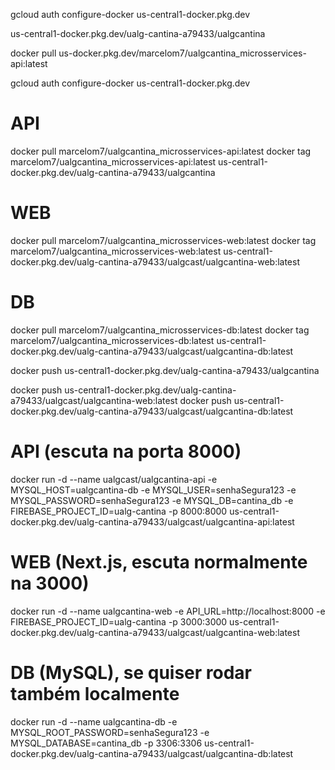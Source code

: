 gcloud auth configure-docker us-central1-docker.pkg.dev

us-central1-docker.pkg.dev/ualg-cantina-a79433/ualgcantina

docker pull us-docker.pkg.dev/marcelom7/ualgcantina_microsservices-api:latest

gcloud auth configure-docker us-central1-docker.pkg.dev
# API
docker pull marcelom7/ualgcantina_microsservices-api:latest 
docker tag marcelom7/ualgcantina_microsservices-api:latest us-central1-docker.pkg.dev/ualg-cantina-a79433/ualgcantina

# WEB
docker pull marcelom7/ualgcantina_microsservices-web:latest
docker tag marcelom7/ualgcantina_microsservices-web:latest us-central1-docker.pkg.dev/ualg-cantina-a79433/ualgcast/ualgcantina-web:latest

# DB
docker pull marcelom7/ualgcantina_microsservices-db:latest
docker tag marcelom7/ualgcantina_microsservices-db:latest us-central1-docker.pkg.dev/ualg-cantina-a79433/ualgcast/ualgcantina-db:latest

docker push us-central1-docker.pkg.dev/ualg-cantina-a79433/ualgcantina

docker push us-central1-docker.pkg.dev/ualg-cantina-a79433/ualgcast/ualgcantina-web:latest
docker push us-central1-docker.pkg.dev/ualg-cantina-a79433/ualgcast/ualgcantina-db:latest



# API (escuta na porta 8000)
docker run -d --name ualgcast/ualgcantina-api -e MYSQL_HOST=ualgcantina-db -e MYSQL_USER=senhaSegura123 -e MYSQL_PASSWORD=senhaSegura123 -e MYSQL_DB=cantina_db -e FIREBASE_PROJECT_ID=ualg-cantina -p 8000:8000 us-central1-docker.pkg.dev/ualg-cantina-a79433/ualgcast/ualgcantina-api:latest

# WEB (Next.js, escuta normalmente na 3000)
docker run -d --name ualgcantina-web -e API_URL=http://localhost:8000 -e FIREBASE_PROJECT_ID=ualg-cantina -p 3000:3000 us-central1-docker.pkg.dev/ualg-cantina-a79433/ualgcast/ualgcantina-web:latest

# DB (MySQL), se quiser rodar também localmente
docker run -d --name ualgcantina-db -e MYSQL_ROOT_PASSWORD=senhaSegura123 -e MYSQL_DATABASE=cantina_db -p 3306:3306 us-central1-docker.pkg.dev/ualg-cantina-a79433/ualgcast/ualgcantina-db:latest
